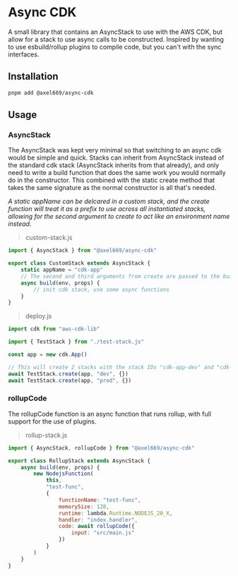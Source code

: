 # Async CDK
A small library that contains an AsyncStack to use with the AWS CDK, but allow
for a stack to use async calls to be constructed. Inspired by wanting to use
esbuild/rollup plugins to compile code, but you can't with the sync interfaces.

## Installation
```bash
pnpm add @axel669/async-cdk
```

## Usage

### AsyncStack
The AsyncStack was kept very minimal so that switching to an async cdk would be
simple and quick. Stacks can inherit from AsyncStack instead of the standard
cdk stack (AsyncStack inherits from that already), and only need to write a
build function that does the same work you would normally do in the constructor.
This combined with the static create method that takes the same signature as
the normal constructor is all that's needed.

_A static appName can be delcared in a custom stack, and the create function
will treat it as a prefix to use across all instantiated stacks, allowing for
the second argument to create to act like an environment name instead._

> custom-stack.js
```js
import { AsyncStack } from "@axel669/async-cdk"

export class CustomStack extends AsyncStack {
    static appName = "cdk-app"
    // The second and third arguments from create are passed to the build function
    async build(env, props) {
        // init cdk stack, use some async functions
    }
}
```

> deploy.js
```js
import cdk from "aws-cdk-lib"

import { TestStack } from "./test-stack.js"

const app = new cdk.App()

// This will create 2 stacks with the stack IDs "cdk-app-dev" and "cdk-app-prod"
await TestStack.create(app, "dev", {})
await TestStack.create(app, "prod", {})
```

### rollupCode
The rollupCode function is an async function that runs rollup, with full support
for the use of plugins.

> rollup-stack.js
```js
import { AsyncStack, rollupCode } from "@axel669/async-cdk"

export class RollupStack extends AsyncStack {
    async build(env, props) {
        new NodejsFunction(
            this,
            "test-func",
            {
                functionName: "test-func",
                memorySize: 128,
                runtime: lambda.Runtime.NODEJS_20_X,
                handler: "index.handler",
                code: await rollupCode({
                    input: "src/main.js"
                })
            }
        )
    }
}
```
